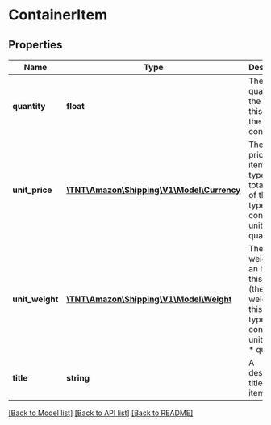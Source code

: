 # ContainerItem

## Properties
Name | Type | Description | Notes
------------ | ------------- | ------------- | -------------
**quantity** | **float** | The quantity of the items of this type in the container. | 
**unit_price** | [**\TNT\Amazon\Shipping\V1\Model\Currency**](Currency.md) | The unit price of an item of this type (the total value of this item type in the container is unitPrice * quantity). | 
**unit_weight** | [**\TNT\Amazon\Shipping\V1\Model\Weight**](Weight.md) | The unit weight of an item of this type (the total weight of this item type in the container is unitWeight * quantity). | 
**title** | **string** | A descriptive title of the item. | 

[[Back to Model list]](../README.md#documentation-for-models) [[Back to API list]](../README.md#documentation-for-api-endpoints) [[Back to README]](../README.md)


